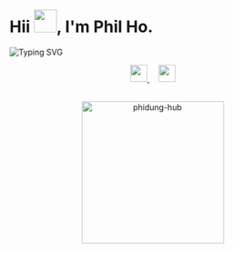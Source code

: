 <h1>Hii <img src="https://media.giphy.com/media/hvRJCLFzcasrR4ia7z/giphy.gif" height="40px" width="40px">, I'm Phil Ho.</h1>

<div>
  <img src="https://readme-typing-svg.herokuapp.com?font=Fira+Code&weight=500&size=24&duration=4000&pause=500&color=F7A143&width=600&lines=Vietnamese+developer+from+Singapore+with+a+strong+interest+in+blockchain+and+high+perf+techs." alt="Typing SVG" />
</div>

<div>
  <p align="middle">
    <a href="https://www.linkedin.com/in/phi-dung-ho">
      <img height="30" src="https://img.shields.io/badge/Linkedin-blue?style=flat&logo=linkedin&labelColor=blue">
    </a>
    &nbsp;
    &nbsp;
    <a href="mailto:philho.dev@outlook.com?subject=Hi%20Phil,%20From%20Github">
      <img height="30" src="https://img.shields.io/badge/Email-white?style=flat&logo=microsoft-outlook&logoColor=blue">
    </a>
  </p>
</div>

<br />

<div align="center" width="100%">
  <img align="center" height="250" src="https://github-readme-stats.vercel.app/api?username=phidung-hub&theme=onedark" alt="phidung-hub"/> 
<!--   <img align="center" height="250" src="https://github-readme-stats.vercel.app/api/top-langs/?username=phidung-hub&hide=css&theme=onedark" alt="" /> -->
  </p>
</div>

<br />

<!-- <div>
  <p align="center">
    <img src="https://img.shields.io/badge/OS-Ubuntu%2022.04%20LTS-blue?style=for-the-badge&logo=ubuntu&logoColor=orange" />&nbsp;&nbsp;&nbsp;&nbsp;
    <img src="https://img.shields.io/badge/Editor-NeoVim-blue?style=for-the-badge&logo=neovim&logoColor=green" />&nbsp;&nbsp;&nbsp;&nbsp;
  </p>
</div> -->
